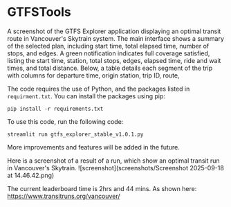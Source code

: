 # GTFSTools

A screenshot of the GTFS Explorer application displaying an optimal transit route in Vancouver's Skytrain system. The main interface shows a summary of the selected plan, including start time, total elapsed time, number of stops, and edges. A green notification indicates full coverage satisfied, listing the start time, station, total stops, edges, elapsed time, ride and wait times, and total distance. Below, a table details each segment of the trip with columns for departure time, origin station, trip ID, route,

The code requires the use of Python, and the packages listed in `requirment.txt`. 
You can install the packages using pip:

```
pip install -r requirements.txt
``` 

To use this code, run the following code:
```
streamlit run gtfs_explorer_stable_v1.0.1.py
```

More improvements and features will be added in the future.

Here is a screenshot of a result of a run, which show an optimal transit run in Vancouver's Skytrain.
![screenshot](screenshots/Screenshot 2025-09-18 at 14.46.42.png)

The current leaderboard time is 2hrs and 44 mins. As shown here: https://www.transitruns.org/vancouver/